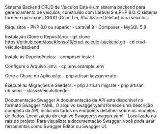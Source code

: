 Sistema Backend CRUD de Veículos
Este é um sistema backend para gerenciamento de veículos, construído com Laravel 9 e PHP 8.0. O sistema fornece operações CRUD (Criar, Ler, Atualizar e Deletar) para veículos.

Requisitos
    - PHP 8.0 ou superior
    - Laravel 9
    - Composer
    - MySQL 5.8

Instalação
    Clone o Repositório:
        - git clone https://github.com/JoseAfonso15/crud-veiculo-backend.git
        - cd crud-veiculo-backend

Instale as Dependências:
    - composer install

Configure o Arquivo .env:
    - cp .env.example .env

Gere a Chave de Aplicação:
    - php artisan key:generate

Execute as Migrações e Seeders:
    - php artisan migrate
    - php artisan db:seed --class=VeiculoSeeder

Documentação Swagger
    A documentação da API está disponível no formato Swagger YAML. O arquivo swagger.yaml fornece uma descrição completa da API, incluindo todos os endpoints   detalhes sobre os modelos de dados.
    Localização do arquivo Swagger: swagger.yaml - Localizado na raiz do projeto.
    Para visualizar a documentação Swagger, você pode usar ferramentas como Swagger Editor ou Swagger UI.